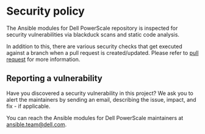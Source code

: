 <!--
Copyright (c) 2022 Dell Inc., or its subsidiaries. All Rights Reserved.

Licensed under the Apache License, Version 2.0 (the "License");
you may not use this file except in compliance with the License.
You may obtain a copy of the License at

    http://www.apache.org/licenses/LICENSE-2.0
-->

# Security policy

The Ansible modules for Dell PowerScale repository is inspected for security vulnerabilities via blackduck scans and static code analysis.

In addition to this, there are various security checks that get executed against a branch when a pull request is created/updated.  Please refer to [pull request](https://github.com/dell/ansible-powerscale/blob/2.4.1/docs/CONTRIBUTING.md#Pull-requests) for more information.

## Reporting a vulnerability

Have you discovered a security vulnerability in this project?
We ask you to alert the maintainers by sending an email, describing the issue, impact, and fix - if applicable.

You can reach the Ansible modules for Dell PowerScale maintainers at ansible.team@dell.com.
